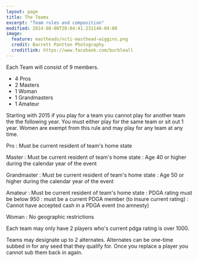 ```yaml
---
layout: page
title: The Teams
excerpt: "Team rules and composition"
modified: 2014-08-08T20:04:41.231140-04:00
image:
  feature: mastheads/ncti-masthead-wiggins.png
  credit: Barrett Pantton Photography
  creditlink: https://www.facebook.com/burbleall
---
```


Each Team will consist of 9 members.

- 4 Pros
- 2 Masters
- 1 Woman
- 1 Grandmasters
- 1 Amateur

Starting with 2015 if you play for a team you cannot play for another team the
the following year.  You must either play for the same team or sit out 1 year.
Women are exempt from this rule and may play for any team at any time.

Pro
: Must be current resident of team's home state

Master
: Must be current resident of team's home state
: Age 40 or higher during the calendar year of the event

Grandmaster
: Must be current resident of team's home state
: Age 50 or higher during the calendar year of the event

Amateur
: Must be current resident of team's home state
: PDGA rating must be below 950
: must be a current PDGA member (to insure current rating)
: Cannot have accepted cash in a PDGA event (no amnesty)

Woman
: No geographic restrictions

Each team may only have 2 players who's current pdga rating is over 1000.

Teams may designate up to 2 alternates.  Alternates can be one-time subbed in
for any seed that they qualify for.  Once you replace a
player you cannot sub them back in again.
